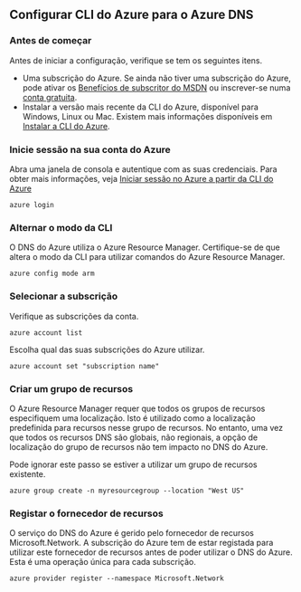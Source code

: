 ## <a name="set-up-azure-cli-for-azure-dns"></a>Configurar CLI do Azure para o Azure DNS

### <a name="before-you-begin"></a>Antes de começar

Antes de iniciar a configuração, verifique se tem os seguintes itens.

* Uma subscrição do Azure. Se ainda não tiver uma subscrição do Azure, pode ativar os [Benefícios de subscritor do MSDN](https://azure.microsoft.com/pricing/member-offers/msdn-benefits-details/) ou inscrever-se numa [conta gratuita](https://azure.microsoft.com/pricing/free-trial/).
* Instalar a versão mais recente da CLI do Azure, disponível para Windows, Linux ou Mac. Existem mais informações disponíveis em [Instalar a CLI do Azure](../articles/cli-install-nodejs.md).

### <a name="sign-in-to-your-azure-account"></a>Inicie sessão na sua conta do Azure

Abra uma janela de consola e autentique com as suas credenciais. Para obter mais informações, veja [Iniciar sessão no Azure a partir da CLI do Azure](../articles/xplat-cli-connect.md)

```azurecli
azure login
```

### <a name="switch-cli-mode"></a>Alternar o modo da CLI

O DNS do Azure utiliza o Azure Resource Manager. Certifique-se de que altera o modo da CLI para utilizar comandos do Azure Resource Manager.

```azurecli
azure config mode arm
```

### <a name="select-the-subscription"></a>Selecionar a subscrição

Verifique as subscrições da conta.

```azurecli
azure account list
```

Escolha qual das suas subscrições do Azure utilizar.

```azurecli
azure account set "subscription name"
```

### <a name="create-a-resource-group"></a>Criar um grupo de recursos

O Azure Resource Manager requer que todos os grupos de recursos especifiquem uma localização. Isto é utilizado como a localização predefinida para recursos nesse grupo de recursos. No entanto, uma vez que todos os recursos DNS são globais, não regionais, a opção de localização do grupo de recursos não tem impacto no DNS do Azure.

Pode ignorar este passo se estiver a utilizar um grupo de recursos existente.

```azurecli
azure group create -n myresourcegroup --location "West US"
```

### <a name="register-resource-provider"></a>Registar o fornecedor de recursos

O serviço do DNS do Azure é gerido pelo fornecedor de recursos Microsoft.Network. A subscrição do Azure tem de estar registada para utilizar este fornecedor de recursos antes de poder utilizar o DNS do Azure. Esta é uma operação única para cada subscrição.

```azurecli
azure provider register --namespace Microsoft.Network
```

